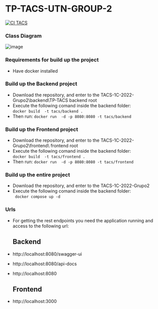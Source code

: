 
# TP-TACS-UTN-GROUP-2

[![CI TACS](https://github.com/Dragonflares/TACS-1C-2022-Grupo2/actions/workflows/gradle.yml/badge.svg?branch=main)](https://github.com/Dragonflares/TACS-1C-2022-Grupo2/actions/workflows/gradle.yml)


### Class Diagram

![image](https://media.discordapp.net/attachments/958543527153901580/961981089994383381/unknown.png)


### Requirements for build up the project
- Have docker installed

### Build up the Backend project
- Download the repository, and enter to the TACS-1C-2022-Grupo2\backend\TP-TACS backend root
- Execute the following comand inside the backend folder:  
``` docker build  -t tacs/backend . ```
- Then run: 
``` docker run  -d -p 8080:8080 -t tacs/backend ```

### Build up the Frontend project
- Download the repository, and enter to the TACS-1C-2022-Grupo2\frontend\ frontend root
- Execute the following comand inside the backend folder:  
``` docker build  -t tacs/frontend . ```
- Then run: 
``` docker run  -d -p 8080:8080 -t tacs/frontend ```

### Build up the entire project
- Download the repository, and enter to the TACS-1C-2022-Grupo2 
- Execute the following comand inside the backend folder:  
``` docker compose up -d```


### Urls

- For getting the rest endpoints you need the application running and access to the following url:

  ## Backend
- http://localhost:8080/swagger-ui 
 
- http://localhost:8080/api-docs
- http://localhost:8080
  ## Frontend
- http://localhost:3000
